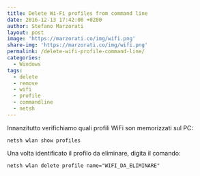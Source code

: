 ```yaml
---
title: Delete Wi-Fi profiles from command line
date: 2016-12-13 17:42:00 +0200
author: Stefano Marzorati
layout: post
image: 'https://marzorati.co/img/wifi.png'
share-img: 'https://marzorati.co/img/wifi.png'
permalink: /delete-wifi-profile-command-line/
categories:
  - Windows
tags:
  - delete
  - remove
  - wifi
  - profile
  - commandline
  - netsh
---
```

Innanzitutto verifichiamo quali profili WiFi son memorizzati sul PC:   

<code>netsh wlan show profiles</code>

Una volta identificato il profilo da eliminare, digita il comando:   

<code>netsh wlan delete profile name="WIFI_DA_ELIMINARE"</code>